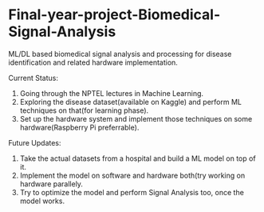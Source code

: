 # Final-year-project-Biomedical-Signal-Analysis

ML/DL based biomedical signal analysis and processing for disease identification and related hardware implementation.

Current Status:
1. Going through the NPTEL lectures in Machine Learning.
2. Exploring the disease dataset(available on Kaggle) and perform ML techniques on that(for learning phase).
3. Set up the hardware system and implement those techniques on some hardware(Raspberry Pi preferrable).

Future Updates:
1. Take the actual datasets from a hospital and build a ML model on top of it.
2. Implement the model on software and hardware both(try working on hardware parallely.
3. Try to optimize the model and perform Signal Analysis too, once the model works.
